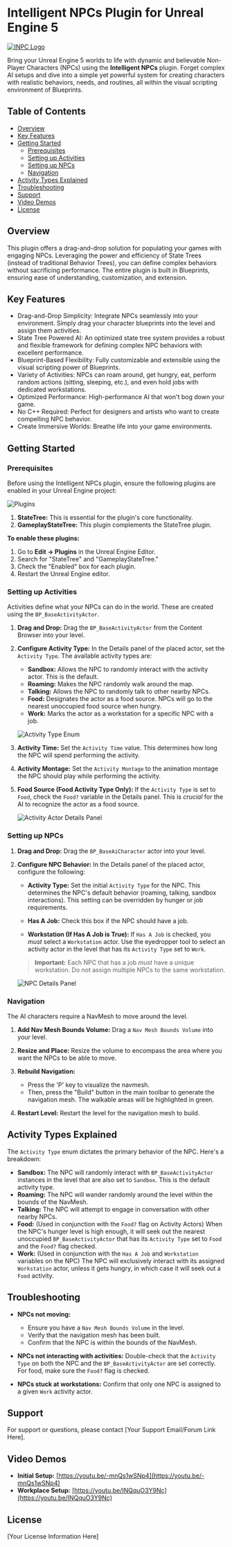 # Intelligent NPCs Plugin for Unreal Engine 5

[![INPC Logo](docs/INPC_Logo.png)](docs/INPC_Logo.png)

Bring your Unreal Engine 5 worlds to life with dynamic and believable Non-Player Characters (NPCs) using the **Intelligent NPCs** plugin. Forget complex AI setups and dive into a simple yet powerful system for creating characters with realistic behaviors, needs, and routines, all within the visual scripting environment of Blueprints.

## Table of Contents

*   [Overview](#overview)
*   [Key Features](#key-features)
*   [Getting Started](#getting-started)
    *   [Prerequisites](#prerequisites)
    *   [Setting up Activities](#setting-up-activities)
    *   [Setting up NPCs](#setting-up-npcs)
    *   [Navigation](#navigation)
*   [Activity Types Explained](#activity-types-explained)
*   [Troubleshooting](#troubleshooting)
*   [Support](#support)
*   [Video Demos](#video-demos)
*   [License](#license)

## Overview

This plugin offers a drag-and-drop solution for populating your games with engaging NPCs. Leveraging the power and efficiency of State Trees (instead of traditional Behavior Trees), you can define complex behaviors without sacrificing performance. The entire plugin is built in Blueprints, ensuring ease of understanding, customization, and extension.

## Key Features

*   Drag-and-Drop Simplicity: Integrate NPCs seamlessly into your environment. Simply drag your character blueprints into the level and assign them activities.
*   State Tree Powered AI: An optimized state tree system provides a robust and flexible framework for defining complex NPC behaviors with excellent performance.
*   Blueprint-Based Flexibility: Fully customizable and extensible using the visual scripting power of Blueprints.
*   Variety of Activities: NPCs can roam around, get hungry, eat, perform random actions (sitting, sleeping, etc.), and even hold jobs with dedicated workstations.
*   Optimized Performance: High-performance AI that won't bog down your game.
*   No C++ Required: Perfect for designers and artists who want to create compelling NPC behavior.
*   Create Immersive Worlds: Breathe life into your game environments.

## Getting Started

### Prerequisites

Before using the Intelligent NPCs plugin, ensure the following plugins are enabled in your Unreal Engine project:

![Plugins](docs/INPC_Plugins.png)

1.  **StateTree:** This is essential for the plugin's core functionality.
2.  **GameplayStateTree:** This plugin complements the StateTree plugin.

**To enable these plugins:**

1.  Go to **Edit -> Plugins** in the Unreal Engine Editor.
2.  Search for "StateTree" and "GameplayStateTree."
3.  Check the "Enabled" box for each plugin.
4.  Restart the Unreal Engine editor.

### Setting up Activities

Activities define what your NPCs can do in the world. These are created using the `BP_BaseActivityActor`.

1.  **Drag and Drop:** Drag the `BP_BaseActivityActor` from the Content Browser into your level.

2.  **Configure Activity Type:** In the Details panel of the placed actor, set the `Activity Type`. The available activity types are:

    *   **Sandbox:** Allows the NPC to randomly interact with the activity actor. This is the default.
    *   **Roaming:** Makes the NPC randomly walk around the map.
    *   **Talking:** Allows the NPC to randomly talk to other nearby NPCs.
    *   **Food:** Designates the actor as a food source. NPCs will go to the nearest unoccupied food source when hungry.
    *   **Work:** Marks the actor as a workstation for a specific NPC with a job.

    ![Activity Type Enum](docs/INPC_ActiviyTypeEnums.png)

3.  **Activity Time:** Set the `Activity Time` value. This determines how long the NPC will spend performing the activity.

4.  **Activity Montage:** Set the `Activity Montage` to the animation montage the NPC should play while performing the activity.

5.  **Food Source (Food Activity Type Only):** If the `Activity Type` is set to `Food`, check the `Food?` variable in the Details panel. This is *crucial* for the AI to recognize the actor as a food source.

    ![Activity Actor Details Panel](docs/INPC_ActivityActorDetails.png)

### Setting up NPCs

1.  **Drag and Drop:** Drag the `BP_BaseAiCharacter` actor into your level.

2.  **Configure NPC Behavior:** In the Details panel of the placed actor, configure the following:

    *   **Activity Type:** Set the initial `Activity Type` for the NPC. This determines the NPC's default behavior (roaming, talking, sandbox interactions). This setting can be overridden by hunger or job requirements.

    *   **Has A Job:** Check this box if the NPC should have a job.

    *   **Workstation (If Has A Job is True):** If `Has A Job` is checked, you *must* select a `Workstation` actor. Use the eyedropper tool to select an activity actor in the level that has its `Activity Type` set to `Work`.

    > **Important:** Each NPC that has a job *must* have a unique workstation. Do not assign multiple NPCs to the same workstation.

    ![NPC Details Panel](docs/INPC_npcDetails.png)

### Navigation

The AI characters require a NavMesh to move around the level.

1.  **Add Nav Mesh Bounds Volume:** Drag a `Nav Mesh Bounds Volume` into your level.
2.  **Resize and Place:** Resize the volume to encompass the area where you want the NPCs to be able to move.
3.  **Rebuild Navigation:**

    *   Press the 'P' key to visualize the navmesh.
    *   Then, press the "Build" button in the main toolbar to generate the navigation mesh. The walkable areas will be highlighted in green.

4.  **Restart Level:** Restart the level for the navigation mesh to build.

## Activity Types Explained

The `Activity Type` enum dictates the primary behavior of the NPC. Here's a breakdown:

*   **Sandbox:** The NPC will randomly interact with `BP_BaseActivityActor` instances in the level that are also set to `Sandbox`. This is the default activity type.
*   **Roaming:** The NPC will wander randomly around the level within the bounds of the NavMesh.
*   **Talking:** The NPC will attempt to engage in conversation with other nearby NPCs.
*   **Food:** (Used in conjunction with the `Food?` flag on Activity Actors) When the NPC's hunger level is high enough, it will seek out the nearest unoccupied `BP_BaseActivityActor` that has its `Activity Type` set to `Food` and the `Food?` flag checked.
*   **Work:** (Used in conjunction with the `Has A Job` and `Workstation` variables on the NPC) The NPC will exclusively interact with its assigned `Workstation` actor, unless it gets hungry, in which case it will seek out a `Food` activity.

## Troubleshooting

*   **NPCs not moving:**

    *   Ensure you have a `Nav Mesh Bounds Volume` in the level.
    *   Verify that the navigation mesh has been built.
    *   Confirm that the NPC is within the bounds of the NavMesh.
*   **NPCs not interacting with activities:** Double-check that the `Activity Type` on both the NPC and the `BP_BaseActivityActor` are set correctly. For food, make sure the `Food?` flag is checked.
*   **NPCs stuck at workstations:** Confirm that only one NPC is assigned to a given `Work` activity actor.

## Support

For support or questions, please contact [Your Support Email/Forum Link Here].

## Video Demos

*   **Initial Setup:** [https://youtu.be/-mnQs1wSNp4](https://youtu.be/-mnQs1wSNp4)
*   **Workplace Setup:** [https://youtu.be/INQquO3Y9Nc](https://youtu.be/INQquO3Y9Nc)

## License

[Your License Information Here]
